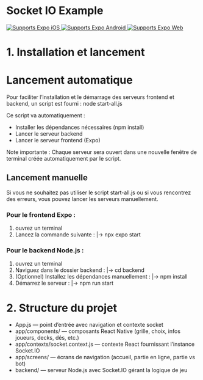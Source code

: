 # Socket IO Example

<p>
  <!-- iOS -->
  <a href="https://itunes.apple.com/app/apple-store/id982107779">
    <img alt="Supports Expo iOS" longdesc="Supports Expo iOS" src="https://img.shields.io/badge/iOS-4630EB.svg?style=flat-square&logo=APPLE&labelColor=999999&logoColor=fff" />
  </a>
  <!-- Android -->
  <a href="https://play.google.com/store/apps/details?id=host.exp.exponent&referrer=blankexample">
    <img alt="Supports Expo Android" longdesc="Supports Expo Android" src="https://img.shields.io/badge/Android-4630EB.svg?style=flat-square&logo=ANDROID&labelColor=A4C639&logoColor=fff" />
  </a>
  <!-- Web -->
  <a href="https://docs.expo.dev/workflow/web/">
    <img alt="Supports Expo Web" longdesc="Supports Expo Web" src="https://img.shields.io/badge/web-4630EB.svg?style=flat-square&logo=GOOGLE-CHROME&labelColor=4285F4&logoColor=fff" />
  </a>
</p>

# 1. Installation et lancement

# Lancement automatique

Pour faciliter l’installation et le démarrage des serveurs frontend et backend, un script est fourni :
  node start-all.js


Ce script va automatiquement :
  - Installer les dépendances nécessaires (npm install)
  - Lancer le serveur backend
  - Lancer le serveur frontend (Expo)

Note importante :
Chaque serveur sera ouvert dans une nouvelle fenêtre de terminal créée automatiquement par le script.

## Lancement manuelle

Si vous ne souhaitez pas utiliser le script start-all.js ou si vous rencontrez des erreurs, vous pouvez lancer les serveurs manuellement.
### Pour le frontend Expo :
  1. ouvrez un terminal
  2. Lancez la commande suivante :
    |-> npx expo start
### Pour le backend Node.js :
  1. ouvrez un terminal
  2. Naviguez dans le dossier backend : 
    |-> cd backend
  3. (Optionnel) Installez les dépendances manuellement :
    |-> npm install
  4. Démarrez le serveur :
    |-> npm run start

# 2. Structure du projet

* App.js — point d’entrée avec navigation et contexte socket
* app/components/ — composants React Native (grille, choix, infos joueurs, decks, dés, etc.)
* app/contexts/socket.context.js — contexte React fournissant l’instance Socket.IO
* app/screens/ — écrans de navigation (accueil, partie en ligne, partie vs bot)
* backend/ — serveur Node.js avec Socket.IO gérant la logique de jeu
